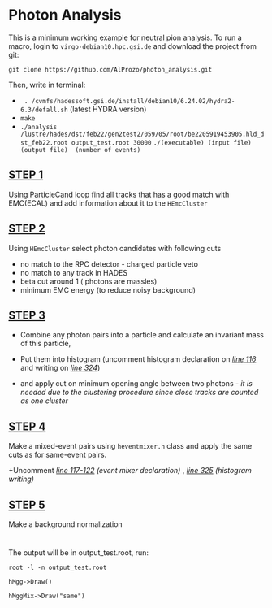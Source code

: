 # Photon Analysis
This is a minimum working example for neutral pion analysis.
To run a macro, login to `virgo-debian10.hpc.gsi.de` and download the project from git:

`git clone https://github.com/AlProzo/photon_analysis.git `

Then, write in terminal:
 - ` . /cvmfs/hadessoft.gsi.de/install/debian10/6.24.02/hydra2-6.3/defall.sh` (latest HYDRA version)
 - `make`
 - `./analysis   /lustre/hades/dst/feb22/gen2test2/059/05/root/be2205919453905.hld_dst_feb22.root output_test.root 30000`
    `./(executable) (input file)  (output file)  (number of events)`

## [STEP 1](https://github.com/AlProzo/photon_analysis/blob/main/loopDST.C#L157)
Using ParticleCand loop find all tracks that has a good match with EMC(ECAL)
and add information about it to the `HEmcCluster`


## [STEP 2](https://github.com/AlProzo/photon_analysis/blob/main/loopDST.C#L179)
Using `HEmcCluster` select photon candidates with following cuts

- no match to the RPC detector - charged particle veto
- no match to any track in HADES
- beta cut around 1 ( photons are massles)
- minimum EMC energy (to reduce noisy background)

## [STEP 3](https://github.com/AlProzo/photon_analysis/blob/main/loopDST.C#L238)
* Combine any photon pairs into a particle and calculate an invariant mass of this particle, 

* Put them into histogram (uncomment histogram declaration on _[line 116](https://github.com/AlProzo/photon_analysis/blob/main/loopDST.C#L116)_ and writing on _[line 324](https://github.com/AlProzo/photon_analysis/blob/main/loopDST.C#L324)_)

* and apply cut on minimum opening angle between two photons - _it is needed due to the clustering procedure since close tracks are counted as one cluster_

## [STEP 4](https://github.com/AlProzo/photon_analysis/blob/main/loopDST.C#L264)
Make a mixed-event pairs using `heventmixer.h` class and apply the same cuts as for same-event pairs.  

+Uncomment _[line 117-122](https://github.com/AlProzo/photon_analysis/blob/main/loopDST.C#L117) (event mixer declaration)_ , 
_[line 325](https://github.com/AlProzo/photon_analysis/blob/main/loopDST.C#L325) (histogram writing)_

## [STEP 5](https://github.com/AlProzo/photon_analysis/blob/main/loopDST.C#L299)
Make a background normalization


#
The output will be in output_test.root, run:

`root -l -n output_test.root`

`hMgg->Draw()`

`hMggMix->Draw("same")`
